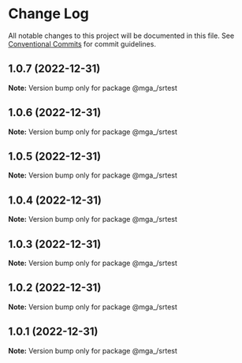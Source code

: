 # Change Log

All notable changes to this project will be documented in this file.
See [Conventional Commits](https://conventionalcommits.org) for commit guidelines.

## 1.0.7 (2022-12-31)

**Note:** Version bump only for package @mga_/srtest





## 1.0.6 (2022-12-31)

**Note:** Version bump only for package @mga_/srtest





## 1.0.5 (2022-12-31)

**Note:** Version bump only for package @mga_/srtest





## 1.0.4 (2022-12-31)

**Note:** Version bump only for package @mga_/srtest





## 1.0.3 (2022-12-31)

**Note:** Version bump only for package @mga_/srtest





## 1.0.2 (2022-12-31)

**Note:** Version bump only for package @mga_/srtest





## 1.0.1 (2022-12-31)

**Note:** Version bump only for package @mga_/srtest
